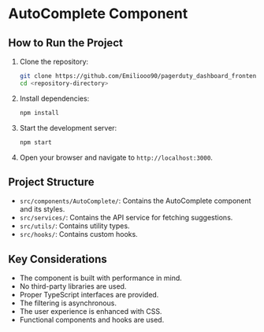 # AutoComplete Component

## How to Run the Project

1. Clone the repository:
   ```sh
   git clone https://github.com/Emiliooo90/pagerduty_dashboard_frontend
   cd <repository-directory>
   ```

2. Install dependencies:
   ```sh
   npm install
   ```

3. Start the development server:
   ```sh
   npm start
   ```

4. Open your browser and navigate to `http://localhost:3000`.

## Project Structure

- `src/components/AutoComplete/`: Contains the AutoComplete component and its styles.
- `src/services/`: Contains the API service for fetching suggestions.
- `src/utils/`: Contains utility types.
- `src/hooks/`: Contains custom hooks.

## Key Considerations

- The component is built with performance in mind.
- No third-party libraries are used.
- Proper TypeScript interfaces are provided.
- The filtering is asynchronous.
- The user experience is enhanced with CSS.
- Functional components and hooks are used.